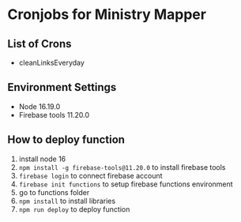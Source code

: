 # Cronjobs for Ministry Mapper

## List of Crons

- cleanLinksEveryday

## Environment Settings

- Node 16.19.0
- Firebase tools 11.20.0

## How to deploy function

1. install node 16
2. `npm install -g firebase-tools@11.20.0` to install firebase tools
3. `firebase login` to connect firebase account
4. `firebase init functions` to setup firebase functions environment
5. go to functions folder
6. `npm install` to install libraries
7. `npm run deploy` to deploy function
